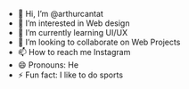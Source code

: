 - 👋 Hi, I’m @arthurcantat
- 👀 I’m interested in Web design 
- 🌱 I’m currently learning UI/UX
- 💞️ I’m looking to collaborate on Web Projects
- 📫 How to reach me Instagram
- 😄 Pronouns: He
- ⚡ Fun fact: I like to do sports

<!---
arthurcantat/arthurcantat is a ✨ special ✨ repository because its `README.md` (this file) appears on your GitHub profile.
You can click the Preview link to take a look at your changes.
--->
